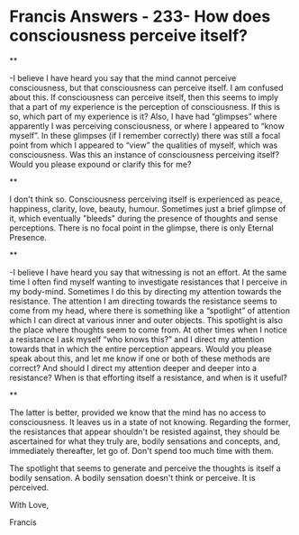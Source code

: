 # Francis Answers - 233- How does consciousness perceive itself?

**&nbsp;

-I believe I have heard you say that the mind cannot perceive consciousness, but that consciousness can perceive itself. I am confused about this. If consciousness can perceive itself, then this seems to imply that a part of my experience is the perception of consciousness. If this is so, which part of my experience is it? Also, I have had &ldquo;glimpses&rdquo; where apparently I was perceiving consciousness, or where I appeared to &ldquo;know myself&rdquo;. In these glimpses (if I remember correctly) there was still a focal point from which I appeared to &ldquo;view&rdquo; the qualities of myself, which was consciousness. Was this an instance of consciousness perceiving itself? Would you please expound or clarify this for me?

**

  

I don't think so. Consciousness perceiving itself is experienced as peace, happiness, clarity, love, beauty, humour. Sometimes just a brief glimpse of it, which eventually &quot;bleeds&quot; during the presence of thoughts and sense perceptions. There is no focal point in the glimpse, there is only Eternal Presence.

**

-I believe I have heard you say that witnessing is not an effort. At the same time I often find myself wanting to investigate resistances that I perceive in my body-mind. Sometimes I do this by directing my attention towards the resistance. The attention I am directing towards the resistance seems to come from my head, where there is something like a &ldquo;spotlight&rdquo; of attention which I can direct at various inner and outer objects. This spotlight is also the place where thoughts seem to come from. At other times when I notice a resistance I ask myself &ldquo;who knows this?&rdquo; and I direct my attention towards that in which the entire perception appears. Would you please speak about this, and let me know if one or both of these methods are correct? And should I direct my attention deeper and deeper into a resistance? When is that efforting itself a resistance, and when is it useful?

**

The latter is better, provided we know that the mind has no access to consciousness. It leaves us in a state of not knowing. Regarding the former, the resistances that appear shouldn't be resisted against, they should be ascertained for what they truly are, bodily sensations and concepts, and, immediately thereafter, let go of. Don't spend too much time with them. 

The spotlight that seems to generate and perceive the thoughts is itself a bodily sensation. A bodily sensation doesn't think or perceive. It is perceived.

  

  

With Love,

Francis

